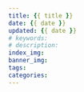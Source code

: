 ```yaml
---
title: {{ title }}
date: {{ date }}
updated: {{ date }}
# keywords: 
# description:
index_img:
banner_img:
tags:
categories:
---
```

